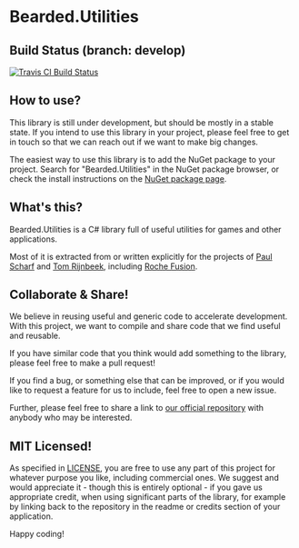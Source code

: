 # Bearded.Utilities

## Build Status (branch: develop)

[![Travis CI Build Status](https://api.travis-ci.org/beardgame/utilities.svg?branch=develop)](https://travis-ci.org/beardgame/utilities "Travis CI Build Overview")

## How to use?

This library is still under development, but should be mostly in a stable state. If you intend to use this library in your project, please feel free to get in touch so that we can reach out if we want to make big changes.

The easiest way to use this library is to add the NuGet package to your project. Search for "Bearded.Utilities" in the NuGet package browser, or check the install instructions on the [NuGet package page](https://www.nuget.org/packages/Bearded.Utilities).

## What's this?

Bearded.Utilities is a C# library full of useful utilities for games and other applications.

Most of it is extracted from or written explicitly for the projects of [Paul Scharf](http://github.com/amulware) and [Tom Rijnbeek](http://github.com/tomrijnbeek), including [Roche Fusion](http://rochefusion.com).

## Collaborate & Share!

We believe in reusing useful and generic code to accelerate development. With this project, we want to compile and share code that we find useful and reusable.

If you have similar code that you think would add something to the library, please feel free to make a pull request!

If you find a bug, or something else that can be improved, or if you would like to request a feature for us to include, feel free to open a new issue.

Further, please feel free to share a link to [our official repository](https://github.com/beardgame/utilities/) with anybody who may be interested.

## MIT Licensed!

As specified in [LICENSE](https://github.com/beardgame/utilities/blob/develop/LICENSE), you are free to use any part of this project for whatever purpose you like, including commercial ones. We suggest and would appreciate it - though this is entirely optional - if you gave us appropriate credit, when using significant parts of the library, for example by linking back to the repository in the readme or credits section of your application.

Happy coding!
